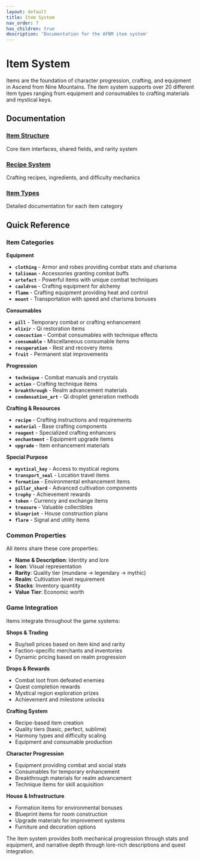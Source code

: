 ```yaml
---
layout: default
title: Item System
nav_order: 7
has_children: true
description: 'Documentation for the AFNM item system'
---
```


# Item System

Items are the foundation of character progression, crafting, and equipment in Ascend from Nine Mountains. The item system supports over 20 different item types ranging from equipment and consumables to crafting materials and mystical keys.

## Documentation

### [Item Structure](item-structure)

Core item interfaces, shared fields, and rarity system

### [Recipe System](recipes)
Crafting recipes, ingredients, and difficulty mechanics

### [Item Types](item-types)
Detailed documentation for each item category

## Quick Reference

### Item Categories

**Equipment**

- **`clothing`** - Armor and robes providing combat stats and charisma
- **`talisman`** - Accessories granting combat buffs
- **`artefact`** - Powerful items with unique combat techniques
- **`cauldron`** - Crafting equipment for alchemy
- **`flame`** - Crafting equipment providing heat and control
- **`mount`** - Transportation with speed and charisma bonuses

**Consumables**

- **`pill`** - Temporary combat or crafting enhancement
- **`elixir`** - Qi restoration items
- **`concoction`** - Combat consumables with technique effects
- **`consumable`** - Miscellaneous consumable items
- **`recuperation`** - Rest and recovery items
- **`fruit`** - Permanent stat improvements

**Progression**

- **`technique`** - Combat manuals and crystals
- **`action`** - Crafting technique items
- **`breakthrough`** - Realm advancement materials
- **`condensation_art`** - Qi droplet generation methods

**Crafting & Resources**

- **`recipe`** - Crafting instructions and requirements
- **`material`** - Base crafting components
- **`reagent`** - Specialized crafting enhancers
- **`enchantment`** - Equipment upgrade items
- **`upgrade`** - Item enhancement materials

**Special Purpose**

- **`mystical_key`** - Access to mystical regions
- **`transport_seal`** - Location travel items
- **`formation`** - Environmental enhancement items
- **`pillar_shard`** - Advanced cultivation components
- **`trophy`** - Achievement rewards
- **`token`** - Currency and exchange items
- **`treasure`** - Valuable collectibles
- **`blueprint`** - House construction plans
- **`flare`** - Signal and utility items

### Common Properties

All items share these core properties:

- **Name & Description**: Identity and lore
- **Icon**: Visual representation
- **Rarity**: Quality tier (mundane → legendary → mythic)
- **Realm**: Cultivation level requirement
- **Stacks**: Inventory quantity
- **Value Tier**: Economic worth

### Game Integration

Items integrate throughout the game systems:

**Shops & Trading**

- Buy/sell prices based on item kind and rarity
- Faction-specific merchants and inventories
- Dynamic pricing based on realm progression

**Drops & Rewards**

- Combat loot from defeated enemies
- Quest completion rewards
- Mystical region exploration prizes
- Achievement and milestone unlocks

**Crafting System**

- Recipe-based item creation
- Quality tiers (basic, perfect, sublime)
- Harmony types and difficulty scaling
- Equipment and consumable production

**Character Progression**

- Equipment providing combat and social stats
- Consumables for temporary enhancement
- Breakthrough materials for realm advancement
- Technique items for skill acquisition

**House & Infrastructure**

- Formation items for environmental bonuses
- Blueprint items for room construction
- Upgrade materials for improvement systems
- Furniture and decoration options

The item system provides both mechanical progression through stats and equipment, and narrative depth through lore-rich descriptions and quest integration.
